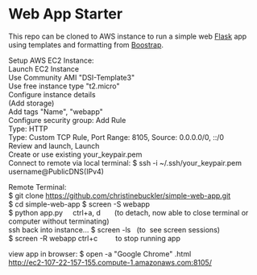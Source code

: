 # Web App Starter

This repo can be cloned to AWS instance to run a simple web [Flask](http://flask.pocoo.org/ "Flask") app using templates and formatting from [Boostrap](https://getbootstrap.com/ "Bootstrap").   

Setup AWS EC2 Instance:  
Launch EC2 Instance  
Use Community AMI "DSI-Template3"  
Use free instance type "t2.micro"  
Configure instance details  
(Add storage)  
Add tags "Name", "webapp"  
Configure security group: Add Rule  
  Type: HTTP  
  Type: Custom TCP Rule, Port Range: 8105, Source: 0.0.0.0/0, ::/0   
Review and launch, Launch  
Create or use existing your_keypair.pem  
Connect to remote via local terminal: $ ssh -i ~/.ssh/your_keypair.pem username@PublicDNS(IPv4)  

Remote Terminal:  
$ git clone https://github.com/christinebuckler/simple-web-app.git   
$ cd simple-web-app
$ screen -S webapp   
$ python app.py    
ctrl+a, d       (to detach, now able to close terminal or computer without terminating)  
ssh back into instance... 
$ screen -ls    (to  see screen sessions)  
$ screen -R webapp
ctrl+c          to stop running app  



view app in browser: 
$ open -a "Google Chrome" .html  
http://ec2-107-22-157-155.compute-1.amazonaws.com:8105/
